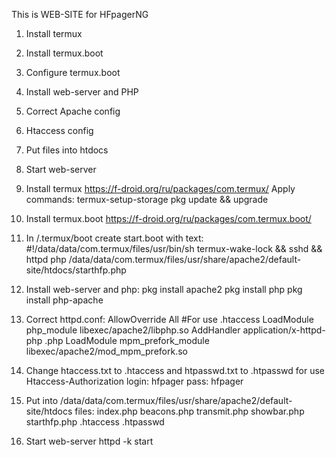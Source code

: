 This is WEB-SITE for HFpagerNG

1. Install termux
2. Install termux.boot
3. Configure termux.boot
4. Install web-server and PHP
5. Correct Apache config
6. Htaccess config
7. Put files into htdocs
8. Start web-server


1. Install termux https://f-droid.org/ru/packages/com.termux/
Apply commands:
termux-setup-storage
pkg update && upgrade


2. Install termux.boot https://f-droid.org/ru/packages/com.termux.boot/


3. In /.termux/boot create start.boot with text:
#!/data/data/com.termux/files/usr/bin/sh
termux-wake-lock && sshd && httpd
php /data/data/com.termux/files/usr/share/apache2/default-site/htdocs/starthfp.php


4. Install web-server and php:
pkg install apache2
pkg install php
pkg install php-apache


5. Correct httpd.conf:
AllowOverride All #For use .htaccess
LoadModule php_module libexec/apache2/libphp.so
AddHandler application/x-httpd-php .php
LoadModule mpm_prefork_module libexec/apache2/mod_mpm_prefork.so


6. Change htaccess.txt to .htaccess and htpasswd.txt to .htpasswd for use Htaccess-Authorization
login: hfpager
pass: hfpager


7. Put into /data/data/com.termux/files/usr/share/apache2/default-site/htdocs files:
index.php
beacons.php
transmit.php
showbar.php
starthfp.php
.htaccess
.htpasswd


8. Start web-server
httpd -k start
